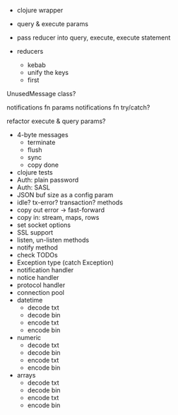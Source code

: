 - clojure wrapper
- query & execute params
- pass reducer into query, execute, execute statement

- reducers
  - kebab
  - unify the keys
  - first

UnusedMessage class?

notifications fn params
notifications fn try/catch?

refactor execute & query params?

- 4-byte messages
  - terminate
  - flush
  - sync
  - copy done
- clojure tests
- Auth: plain password
- Auth: SASL
- JSON buf size as a config param
- idle? tx-error? transaction? methods
- copy out error -> fast-forward
- copy in: stream, maps, rows
- set socket options
- SSL support
- listen, un-listen methods
- notify method
- check TODOs
- Exception type (catch Exception)
- notification handler
- notice handler
- protocol handler
- connection pool
- datetime
  - decode txt
  - decode bin
  - encode txt
  - encode bin
- numeric
  - decode txt
  - decode bin
  - encode txt
  - encode bin
- arrays
  - decode txt
  - decode bin
  - encode txt
  - encode bin
